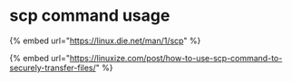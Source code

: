 # scp command usage

{% embed url="https://linux.die.net/man/1/scp" %}

{% embed url="https://linuxize.com/post/how-to-use-scp-command-to-securely-transfer-files/" %}





